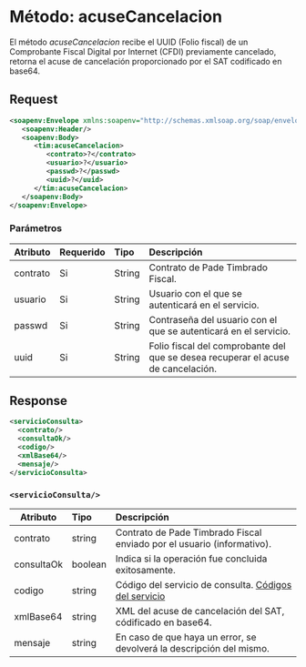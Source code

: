 # Método: acuseCancelacion


El método *acuseCancelacion* recibe el UUID (Folio fiscal) de un Comprobante Fiscal Digital por Internet (CFDI) previamente cancelado, retorna el acuse de cancelación proporcionado por el SAT codificado en base64.

## Request

```xml
<soapenv:Envelope xmlns:soapenv="http://schemas.xmlsoap.org/soap/envelope/" xmlns:tim="timbrado.ws.pade.mx">
   <soapenv:Header/>
   <soapenv:Body>
      <tim:acuseCancelacion>
         <contrato>?</contrato>
         <usuario>?</usuario>
         <passwd>?</passwd>
         <uuid>?</uuid>
      </tim:acuseCancelacion>
   </soapenv:Body>
</soapenv:Envelope>
```

### Parámetros

| Atributo      | Requerido | Tipo   | Descripción |
| ------------- |:--------- |:------ |:----------- |
| contrato      | Si        | String | Contrato de Pade Timbrado Fiscal. | 
| usuario       | Si        | String | Usuario con el que se autenticará en el servicio. |
| passwd        | Si        | String | Contraseña del usuario con el que se autenticará en el servicio. |
| uuid          | Si        | String | Folio fiscal del comprobante del que se desea recuperar el acuse de cancelación. |


## Response 

```xml
<servicioConsulta>
  <contrato/>
  <consultaOk/>
  <codigo/>
  <xmlBase64/>
  <mensaje/>
</servicioConsulta>
```

### `<servicioConsulta/>`

| Atributo      | Tipo      | Descripción |
| ------------- |:--------- |:----------- |
| contrato      | string    | Contrato de Pade Timbrado Fiscal enviado por el usuario (informativo). |
| consultaOk    | boolean   | Indica si la operación fue concluida exitosamente. |
| codigo        | string    | Código del servicio de consulta. [Códigos del servicio](https://github.com/MarthaRiveraV/timbradoDoc/blob/master/codigos.md)
| xmlBase64     | string    | XML del acuse de cancelación del SAT, códificado en base64.
| mensaje       | string    | En caso de que haya un error, se devolverá la descripción del mismo. |

